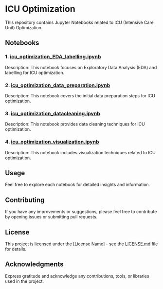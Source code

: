 # ICU Optimization

This repository contains Jupyter Notebooks related to ICU (Intensive Care Unit) Optimization.

## Notebooks

### 1. [icu_optimization_EDA_labelling.ipynb](icu_optimization_EDA_labelling.ipynb)

   Description: This notebook focuses on Exploratory Data Analysis (EDA) and labelling for ICU optimization.

### 2. [icu_optimization_data_preparation.ipynb](icu_optimization_data_preparation.ipynb)

   Description: This notebook covers the initial data preparation steps for ICU optimization.

### 3. [icu_optimization_datacleaning.ipynb](icu_optimization_datacleaning.ipynb)

   Description: This notebook provides data cleaning techniques for ICU optimization.

### 4. [icu_optimization_visualization.ipynb](icu_optimization_visualization.ipynb)

   Description: This notebook includes visualization techniques related to ICU optimization.

## Usage

Feel free to explore each notebook for detailed insights and information.

## Contributing

If you have any improvements or suggestions, please feel free to contribute by opening issues or submitting pull requests.

## License

This project is licensed under the [License Name] - see the [LICENSE.md](LICENSE.md) file for details.

## Acknowledgments

Express gratitude and acknowledge any contributions, tools, or libraries used in the project.
